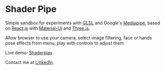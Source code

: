 # Shader Pipe

Simple sandbox for experiments with [GLSL](https://www.khronos.org/opengl/wiki/Core_Language_(GLSL)) and Google's [Mediapipe](https://mediapipe.dev/), based on [React.js](https://reactjs.org/) with [Material-UI](https://material-ui.com/) and [Three.js](https://threejs.org/).
               
Allow browser to use your camera, select image filtering, face or hands pose effects from menu, play with controls to adjust them.

Live demo: [Shaderplay](https://virtualkiln.ru/)

Contact me at [LinkedIn](https://www.linkedin.com/in/sergey-yanenko-57b21a96/).
